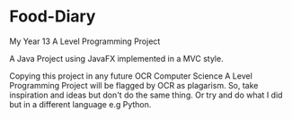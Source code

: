 # Food-Diary
My Year 13 A Level Programming Project

A Java Project using JavaFX implemented in a MVC style. 

Copying this project in any future OCR Computer Science A Level Programming Project will be flagged by OCR as plagarism.
So, take inspiration and ideas but don't do the same thing. Or try and do what I did but in a different language e.g Python.
